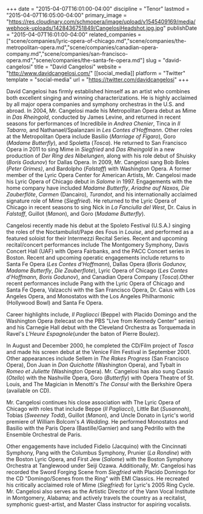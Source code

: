 +++
date = "2015-04-07T16:01:00-04:00"
discipline = "Tenor"
lastmod = "2015-04-07T16:05:00-04:00"
primary_image = "https://res.cloudinary.com/schmopera/image/upload/v1545409169/media/webhook-uploads/1428436751849/CangelosiHeadshot.jpg.jpg"
publishDate = "2015-04-07T16:01:00-04:00"
related_companies = ["scene/companies/lyric-opera-of-chicago.md","scene/companies/the-metropolitan-opera.md","scene/companies/canadian-opera-company.md","scene/companies/san-francisco-opera.md","scene/companies/the-santa-fe-opera.md"]
slug = "david-cangelosi"
title = "David Cangelosi"
website = "http://www.davidcangelosi.com/"
[[social_media]]
platform = "Twitter"
template = "social-media"
url = "https://twitter.com/davidcangelosi"
+++

<p>
	David Cangelosi has firmly established himself as an artist who combines both excellent singing and winning characterizations. He is highly acclaimed by all major opera companies and symphony orchestras in the U.S. and abroad. In 2004, Mr. Cangelosi made his Metropolitan Opera debut as Mime in <em>Das Rheingold</em>, conducted by James Levine, and returned in recent seasons for performances of Incredibile in<em> Andrea Chenier</em>, Tinca in <em>Il Tabarro, </em>and Nathanael/Spalanzani in <em>Les Contes d'Hoffmann</em>. Other roles at the Metropolitan Opera include Basilio (<em>Marriage of Figaro</em>), Goro (<em>Madame Butterfly</em>), and Spoletta (<em>Tosca</em>)<em></em>. He returned to San Francisco Opera in 2011 to sing Mime in<em></em> <em>Siegfried </em>and <em>Das Rheingold </em>in a new production of <em>Der Ring des Nibelungen, </em>along with his role debut of Shuisky (<em>Boris Godunov</em>) for Dallas Opera. In 2009, Mr. Cangelosi sang Bob Boles (<em>Peter Grimes)</em>, and Bardolpho (<em>Falstaff</em>) with Washington Opera. A former member of the Lyric Opera Center for American Artists, Mr. Cangelosi made his Lyric Opera of Chicago debut in <em>Salome</em> in 1997. Engagements with the home company have included<em> Madame Butterfly</em>, <em>Ariadne auf Naxos,</em> <em>Die Zauberflöte</em>, <em>Carmen</em> (Dancairo), <em>Turandot</em>, and his internationally acclaimed signature role of Mime (<em>Siegfried</em>). He returned to the Lyric Opera of Chicago in recent seasons to sing Nick in <em>La Fanciulla del West</em>, Dr. Caius in <em>Falstaff</em>, Guillot (<em>Manon</em>), and Goro (<em>Madame Butterfly</em>).
</p>
<p>
	Cangelosi recently made his debut at the Spoleto Festival (U.S.A.) singing the roles of the Noctambulist/Pape des Fous in <em>Louise</em>, and performed as a featured soloist for their Intermezzi Recital Series. Recent and upcoming recital/concert performances include The Montgomery Symphony, Davis Concert Hall (UAF) with Opera Fairbanks, and the PACC Concert series in Boston. Recent and upcoming operatic engagements include returns to Santa Fe Opera (<em>Les Contes d'Hoffmann</em>), Dallas Opera (<em>Boris Godunov, Madame Butterfly</em>, <em>Die Zauberflote</em>), Lyric Opera of Chicago (<em>Les Contes d'Hoffmann, Boris Godunov</em>), and Canadian Opera Company (<em>Tosca</em>).Other recent performances include Pang with the Lyric Opera of Chicago and Santa Fe Opera, Valzacchi with the San Francisco Opera, Dr. Caius with Los Angeles Opera, and Monostatos with the Los Angeles Philharmonic (Hollywood Bowl) and Santa Fe Opera.
</p>
<p>
	Career highlights include, <em>Il Pagliacci</em> (Beppe) with Placido Domingo and the Washington Opera (telecast on the PBS "Live from Kennedy Center" series) and his Carnegie Hall debut with the Cleveland Orchestra as Torquemada in Ravel's<em> L'Heure Espagnole</em>(under the baton of Pierre Boulez).
</p>
<p>
	In August and December 2000, he completed the CD/Film project of<em> Tosca</em> and made his screen debut at the Venice Film Festival in September 2001. Other appearances include Sellem in <em>The Rakes Progress</em> (San Francisco Opera), Don Juan in <em>Don Quichotte</em> (Washington Opera), and Tybalt in <em>Romeo et Juliette</em> (Washington Opera). Mr. Cangelosi has also sung Cassio (<em>Otello</em>) with the Nashville Opera, Goro (<em>Butterfly</em>) with Opera Theatre of St. Louis, and The Magician in Menotti's <em>The Consul</em> with the Berkshire Opera (available on CD).
</p>
<p>
	Mr. Cangelosi continues his close association with The Lyric Opera of Chicago with roles that include Beppe (<em>Il Pagliacci</em>), Little Bat (<em>Susannah</em>), Tobias (<em>Sweeney Todd</em>), Guillot (<em>Manon</em>), and Uncle Donato in Lyric's world premiere of William Bolcom's <em>A Wedding</em>. He performed Monostatos and Basilio with the Paris Opera (Bastille/Garnier) and sang Pedrillo with the Ensemble Orchestral de Paris.
</p>
<p>
	Other engagements have included Fidelio (Jacquino) with the Cincinnati Symphony, Pang with the Columbus Symphony, Prunier (<em>La Rondine</em>) with the Boston Lyric Opera, and First Jew (<em>Salome</em>) with the Boston Symphony Orchestra at Tanglewood under Seiji Ozawa. Additionally, Mr. Cangelosi has recorded the Sword Forging Scene from <em>Siegfried</em> with Placido Domingo for the CD "Domingo/Scenes from the Ring" with EMI Classics. He recreated his critically acclaimed role of Mime (<em>Siegfried</em>) for Lyric's 2005 Ring Cycle. Mr. Cangelosi also serves as the Artistic Director of the Vann Vocal Institute in Montgomery, Alabama; and actively travels the country as a recitalist, symphonic guest-artist, and Master Class instructor for aspiring vocalists.
</p>
